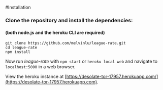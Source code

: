#Installation
### Clone the repository and install the dependencies:
#### (both node.js and the heroku CLI are required)

```
git clone https://github.com/melvinlu/league-rate.git
cd league-rate
npm install
```

Now run _league-rate_ with `npm start` or `heroku local web` and navigate to `localhost:5000` in a web browser.

View the heroku instance at [https://desolate-tor-17957.herokuapp.com/](https://desolate-tor-17957.herokuapp.com).
